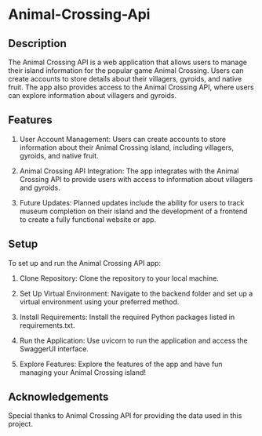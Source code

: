 # Animal-Crossing-Api
## Description
The Animal Crossing API is a web application that allows users to manage their island information for the popular game Animal Crossing. Users can create accounts to store details about their villagers, gyroids, and native fruit. The app also provides access to the Animal Crossing API, where users can explore information about villagers and gyroids.

## Features
1. User Account Management: Users can create accounts to store information about their Animal Crossing island, including villagers, gyroids, and native fruit.

2. Animal Crossing API Integration: The app integrates with the Animal Crossing API to provide users with access to information about villagers and gyroids.

3. Future Updates: Planned updates include the ability for users to track museum completion on their island and the development of a frontend to create a fully functional website or app.

## Setup

To set up and run the Animal Crossing API app:

1. Clone Repository: Clone the repository to your local machine.

2. Set Up Virtual Environment: Navigate to the backend folder and set up a virtual environment using your preferred method.

3. Install Requirements: Install the required Python packages listed in requirements.txt.

4. Run the Application: Use uvicorn to run the application and access the SwaggerUI interface.

5. Explore Features: Explore the features of the app and have fun managing your Animal Crossing island!

## Acknowledgements
Special thanks to Animal Crossing API for providing the data used in this project.

